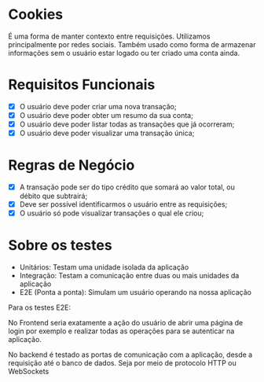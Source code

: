 # Cookies

É uma forma de manter contexto entre requisições. Utilizamos principalmente por redes sociais.
Também usado como forma de armazenar informações sem o usuário estar logado ou ter criado uma conta ainda.

# Requisitos Funcionais

- [x] O usuário deve poder criar uma nova transação;
- [x] O usuário deve poder obter um resumo da sua conta;
- [x] O usuário deve poder listar todas as transações que já ocorreram;
- [x] O usuário deve poder visualizar uma transação única;

# Regras de Negócio

- [x] A transação pode ser do tipo crédito que somará ao valor total, ou débito que subtrairá;
- [x] Deve ser possível identificarmos o usuário entre as requisições;
- [x] O usuário só pode visualizar transações o qual ele criou;

# Sobre os testes

- Unitários: Testam uma unidade isolada da aplicação
- Integração: Testam a comunicação entre duas ou mais unidades da aplicação
- E2E (Ponta a ponta): Simulam um usuário operando na nossa aplicação

Para os testes E2E:

No Frontend seria exatamente a ação do usuário de abrir uma página de login por exemplo e realizar
todas as operações para se autenticar na aplicação.

No backend é testado as portas de comunicação com a aplicação, desde a requisição até o banco de dados.
Seja por meio de protocolo HTTP ou WebSockets
